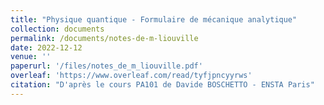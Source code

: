 ```yaml
---
title: "Physique quantique - Formulaire de mécanique analytique"
collection: documents
permalink: /documents/notes-de-m-liouville
date: 2022-12-12
venue: ''
paperurl: '/files/notes_de_m_liouville.pdf'
overleaf: 'https://www.overleaf.com/read/tyfjpncyyrws'
citation: "D'après le cours PA101 de Davide BOSCHETTO - ENSTA Paris"
---
```

    


